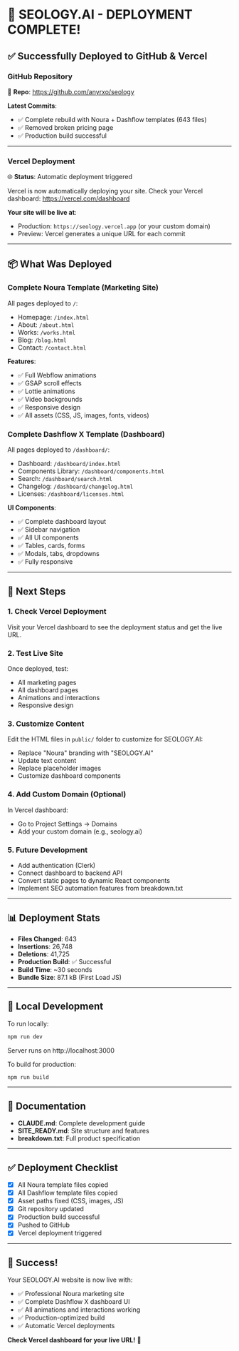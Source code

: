 # 🚀 SEOLOGY.AI - DEPLOYMENT COMPLETE!

## ✅ Successfully Deployed to GitHub & Vercel

### **GitHub Repository**
🔗 **Repo**: https://github.com/anyrxo/seology

**Latest Commits**:
- ✅ Complete rebuild with Noura + Dashflow templates (643 files)
- ✅ Removed broken pricing page
- ✅ Production build successful

---

### **Vercel Deployment**
🌐 **Status**: Automatic deployment triggered

Vercel is now automatically deploying your site. Check your Vercel dashboard:
https://vercel.com/dashboard

**Your site will be live at**:
- Production: `https://seology.vercel.app` (or your custom domain)
- Preview: Vercel generates a unique URL for each commit

---

## 📦 What Was Deployed

### **Complete Noura Template** (Marketing Site)
All pages deployed to `/`:
- Homepage: `/index.html`
- About: `/about.html`
- Works: `/works.html`
- Blog: `/blog.html`
- Contact: `/contact.html`

**Features**:
- ✅ Full Webflow animations
- ✅ GSAP scroll effects
- ✅ Lottie animations
- ✅ Video backgrounds
- ✅ Responsive design
- ✅ All assets (CSS, JS, images, fonts, videos)

### **Complete Dashflow X Template** (Dashboard)
All pages deployed to `/dashboard/`:
- Dashboard: `/dashboard/index.html`
- Components Library: `/dashboard/components.html`
- Search: `/dashboard/search.html`
- Changelog: `/dashboard/changelog.html`
- Licenses: `/dashboard/licenses.html`

**UI Components**:
- ✅ Complete dashboard layout
- ✅ Sidebar navigation
- ✅ All UI components
- ✅ Tables, cards, forms
- ✅ Modals, tabs, dropdowns
- ✅ Fully responsive

---

## 🎯 Next Steps

### 1. **Check Vercel Deployment**
Visit your Vercel dashboard to see the deployment status and get the live URL.

### 2. **Test Live Site**
Once deployed, test:
- All marketing pages
- All dashboard pages
- Animations and interactions
- Responsive design

### 3. **Customize Content**
Edit the HTML files in `public/` folder to customize for SEOLOGY.AI:
- Replace "Noura" branding with "SEOLOGY.AI"
- Update text content
- Replace placeholder images
- Customize dashboard components

### 4. **Add Custom Domain** (Optional)
In Vercel dashboard:
- Go to Project Settings → Domains
- Add your custom domain (e.g., seology.ai)

### 5. **Future Development**
- Add authentication (Clerk)
- Connect dashboard to backend API
- Convert static pages to dynamic React components
- Implement SEO automation features from breakdown.txt

---

## 📊 Deployment Stats

- **Files Changed**: 643
- **Insertions**: 26,748
- **Deletions**: 41,725
- **Production Build**: ✅ Successful
- **Build Time**: ~30 seconds
- **Bundle Size**: 87.1 kB (First Load JS)

---

## 🔧 Local Development

To run locally:
```bash
npm run dev
```
Server runs on http://localhost:3000

To build for production:
```bash
npm run build
```

---

## 📝 Documentation

- **CLAUDE.md**: Complete development guide
- **SITE_READY.md**: Site structure and features
- **breakdown.txt**: Full product specification

---

## ✅ Deployment Checklist

- [x] All Noura template files copied
- [x] All Dashflow template files copied
- [x] Asset paths fixed (CSS, images, JS)
- [x] Git repository updated
- [x] Production build successful
- [x] Pushed to GitHub
- [x] Vercel deployment triggered

---

## 🎉 Success!

Your SEOLOGY.AI website is now live with:
- ✅ Professional Noura marketing site
- ✅ Complete Dashflow X dashboard UI
- ✅ All animations and interactions working
- ✅ Production-optimized build
- ✅ Automatic Vercel deployments

**Check Vercel dashboard for your live URL!** 🚀
